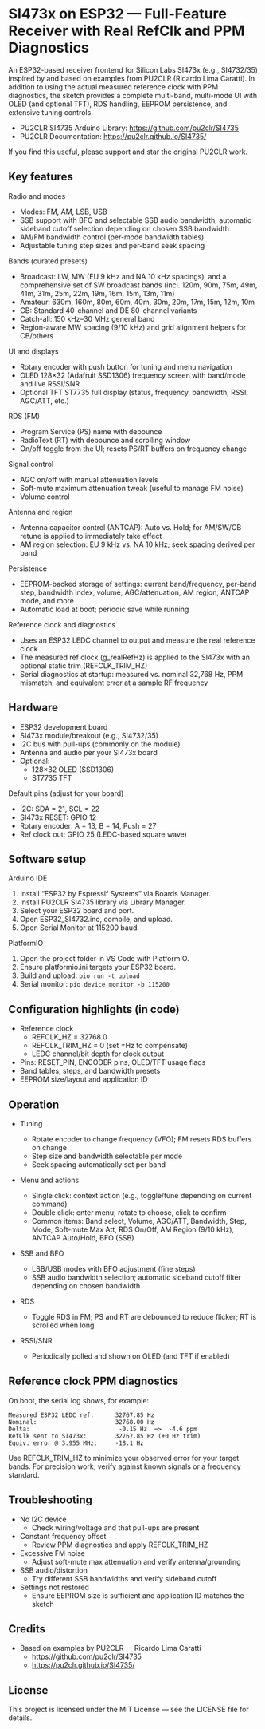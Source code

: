 # SI473x on ESP32 — Full-Feature Receiver with Real RefClk and PPM Diagnostics

An ESP32-based receiver frontend for Silicon Labs SI473x (e.g., SI4732/35) inspired by and based on examples from PU2CLR (Ricardo Lima Caratti). In addition to using the actual measured reference clock with PPM diagnostics, the sketch provides a complete multi-band, multi-mode UI with OLED (and optional TFT), RDS handling, EEPROM persistence, and extensive tuning controls.

- PU2CLR SI4735 Arduino Library: https://github.com/pu2clr/SI4735
- PU2CLR Documentation: https://pu2clr.github.io/SI4735/

If you find this useful, please support and star the original PU2CLR work.

## Key features

Radio and modes
- Modes: FM, AM, LSB, USB
- SSB support with BFO and selectable SSB audio bandwidth; automatic sideband cutoff selection depending on chosen SSB bandwidth
- AM/FM bandwidth control (per-mode bandwidth tables)
- Adjustable tuning step sizes and per-band seek spacing

Bands (curated presets)
- Broadcast: LW, MW (EU 9 kHz and NA 10 kHz spacings), and a comprehensive set of SW broadcast bands (incl. 120m, 90m, 75m, 49m, 41m, 31m, 25m, 22m, 19m, 16m, 15m, 13m, 11m)
- Amateur: 630m, 160m, 80m, 60m, 40m, 30m, 20m, 17m, 15m, 12m, 10m
- CB: Standard 40-channel and DE 80-channel variants
- Catch-all: 150 kHz–30 MHz general band
- Region-aware MW spacing (9/10 kHz) and grid alignment helpers for CB/others

UI and displays
- Rotary encoder with push button for tuning and menu navigation
- OLED 128×32 (Adafruit SSD1306) frequency screen with band/mode and live RSSI/SNR
- Optional TFT ST7735 full display (status, frequency, bandwidth, RSSI, AGC/ATT, etc.)

RDS (FM)
- Program Service (PS) name with debounce
- RadioText (RT) with debounce and scrolling window
- On/off toggle from the UI; resets PS/RT buffers on frequency change

Signal control
- AGC on/off with manual attenuation levels
- Soft-mute maximum attenuation tweak (useful to manage FM noise)
- Volume control

Antenna and region
- Antenna capacitor control (ANTCAP): Auto vs. Hold; for AM/SW/CB retune is applied to immediately take effect
- AM region selection: EU 9 kHz vs. NA 10 kHz; seek spacing derived per band

Persistence
- EEPROM-backed storage of settings: current band/frequency, per-band step, bandwidth index, volume, AGC/attenuation, AM region, ANTCAP mode, and more
- Automatic load at boot; periodic save while running

Reference clock and diagnostics
- Uses an ESP32 LEDC channel to output and measure the real reference clock
- The measured ref clock (g_realRefHz) is applied to the SI473x with an optional static trim (REFCLK_TRIM_HZ)
- Serial diagnostics at startup: measured vs. nominal 32,768 Hz, PPM mismatch, and equivalent error at a sample RF frequency

## Hardware

- ESP32 development board
- SI473x module/breakout (e.g., SI4732/35)
- I2C bus with pull-ups (commonly on the module)
- Antenna and audio per your SI473x board
- Optional:
  - 128×32 OLED (SSD1306)
  - ST7735 TFT

Default pins (adjust for your board)
- I2C: SDA = 21, SCL = 22
- SI473x RESET: GPIO 12
- Rotary encoder: A = 13, B = 14, Push = 27
- Ref clock out: GPIO 25 (LEDC-based square wave)

## Software setup

Arduino IDE
1. Install “ESP32 by Espressif Systems” via Boards Manager.
2. Install PU2CLR SI4735 library via Library Manager.
3. Select your ESP32 board and port.
4. Open ESP32_SI4732.ino, compile, and upload.
5. Open Serial Monitor at 115200 baud.

PlatformIO
1. Open the project folder in VS Code with PlatformIO.
2. Ensure platformio.ini targets your ESP32 board.
3. Build and upload: `pio run -t upload`
4. Serial monitor: `pio device monitor -b 115200`

## Configuration highlights (in code)

- Reference clock
  - REFCLK_HZ = 32768.0
  - REFCLK_TRIM_HZ = 0 (set ±Hz to compensate)
  - LEDC channel/bit depth for clock output
- Pins: RESET_PIN, ENCODER pins, OLED/TFT usage flags
- Band tables, steps, and bandwidth presets
- EEPROM size/layout and application ID

## Operation

- Tuning
  - Rotate encoder to change frequency (VFO); FM resets RDS buffers on change
  - Step size and bandwidth selectable per mode
  - Seek spacing automatically set per band

- Menu and actions
  - Single click: context action (e.g., toggle/tune depending on current command)
  - Double click: enter menu; rotate to choose, click to confirm
  - Common items: Band select, Volume, AGC/ATT, Bandwidth, Step, Mode, Soft-mute Max Att, RDS On/Off, AM Region (9/10 kHz), ANTCAP Auto/Hold, BFO (SSB)

- SSB and BFO
  - LSB/USB modes with BFO adjustment (fine steps)
  - SSB audio bandwidth selection; automatic sideband cutoff filter depending on chosen bandwidth

- RDS
  - Toggle RDS in FM; PS and RT are debounced to reduce flicker; RT is scrolled when long

- RSSI/SNR
  - Periodically polled and shown on OLED (and TFT if enabled)

## Reference clock PPM diagnostics

On boot, the serial log shows, for example:
```
Measured ESP32 LEDC ref:      32767.85 Hz
Nominal:                      32768.00 Hz
Delta:                         -0.15 Hz  =>  -4.6 ppm
RefClk sent to SI473x:        32767.85 Hz (+0 Hz trim)
Equiv. error @ 3.955 MHz:     -18.1 Hz
```
Use REFCLK_TRIM_HZ to minimize your observed error for your target bands. For precision work, verify against known signals or a frequency standard.

## Troubleshooting

- No I2C device
  - Check wiring/voltage and that pull-ups are present
- Constant frequency offset
  - Review PPM diagnostics and apply REFCLK_TRIM_HZ
- Excessive FM noise
  - Adjust soft-mute max attenuation and verify antenna/grounding
- SSB audio/distortion
  - Try different SSB bandwidths and verify sideband cutoff
- Settings not restored
  - Ensure EEPROM size is sufficient and application ID matches the sketch

## Credits

- Based on examples by PU2CLR — Ricardo Lima Caratti
  - https://github.com/pu2clr/SI4735
  - https://pu2clr.github.io/SI4735/

## License

This project is licensed under the MIT License — see the LICENSE file for details.